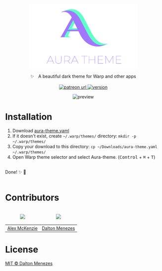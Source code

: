 <p align="center">
  <img src="https://github.com/daltonmenezes/assets/blob/master/images/aura-theme/new-heading.png?raw=true" alt="Aura Theme" width="70%" />
</p>

<p align="center">
✨ A beautiful dark theme for Warp and other apps
  <br><br>

  <!-- Patreon -->
  <a href="https://www.patreon.com/daltonmenezes">
    <img alt="patreon url" src="https://img.shields.io/badge/support%20on-patreon-1C1E26?style=for-the-badge&labelColor=1C1E26&color=61ffca">
  </a>

  <!-- version -->
  <a href="#">
    <img alt="version" src="https://img.shields.io/badge/version%20-v1.0.0-1C1E26?style=for-the-badge&labelColor=1C1E26&color=61ffca">
  </a>
</p>



<p align="center">
  <img alt="preview" src="https://user-images.githubusercontent.com/1149845/277492362-80112522-2488-49fd-89eb-a3bbcd7a6c2a.png" />
</p>

# Installation
1. Download [aura-theme.yaml](https://raw.githubusercontent.com/daltonmenezes/aura-theme/main/packages/warp/aura-theme.yaml)
2. If it doesn't exist, create `~/.warp/themes/` directory: `mkdir -p ~/.warp/themes/`
3. Copy your download to this directory: `cp ~/Downloads/aura-theme.yaml ~/.warp/themes/`
4. Open Warp theme selector and select Aura-theme. (<kbd>Control</kbd> + <kbd>⌘</kbd> + <kbd>T</kbd>)

<br/>
Done! ✨ 🎉
<br/>
<br/>

# Contributors
<table>
  <thead>
    <tr>
      <td valign="bottom">
        <p align="center">
          <a href="https://github.com/alexmck">
            <img src="https://github.com/alexmck.png?size=100" align="center" />
          </a>
        </p>
      </td>
      <td valign="bottom"><p align="center">
  <a href="https://github.com/daltonmenezes">
    <img src="https://github.com/daltonmenezes.png?size=100" align="center" />
  </a>
</p></td>
    </tr>
  </thead>

  <tbody>
    <tr>
      <td><a href="https://github.com/alexmck">Alex McKenzie</a></td>
      <td><a href="https://github.com/daltonmenezes">Dalton Menezes</a></td>
    </tr>
  </tbody>
</table>

# License
[MIT © Dalton Menezes](https://github.com/daltonmenezes/aura-theme/blob/main/LICENSE)
